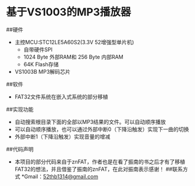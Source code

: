 # 基于VS1003的MP3播放器
##硬件

*	主控MCU:STC12LE5A60S2(3.3V 52增强型单片机)
	*	自带硬件SPI
	*	1024 Byte 外部RAM和 256 Byte 内部RAM
	*	64K Flash存储
*	VS1003B MP3解码芯片

##软件

*	FAT32文件系统在嵌入式系统的部分移植

##实现功能
*	自动搜索根目录下面的全部以MP3结果的文件。可以自动顺序播放
*	可以自动顺序播放，也可以通过外部中断0（下降沿触发）实现下一曲的切换
*	外部中断1（下降沿触发）实现音量的增减

##代码声明
*	本项目的部分代码来自于znFAT，作者也是在看了振南的书之后才有了移植FAT32的想法，并且借鉴了振南的znFAT，在此对振南表示感谢！
##联系方式
*Gmail：<52thb1314@gmail.com>

